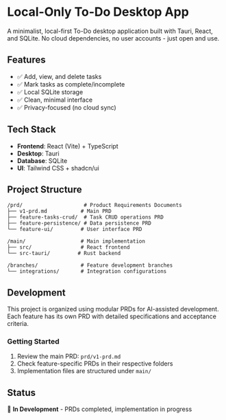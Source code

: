 # Local-Only To-Do Desktop App

A minimalist, local-first To-Do desktop application built with Tauri, React, and SQLite. No cloud dependencies, no user accounts - just open and use.

## Features
- ✅ Add, view, and delete tasks
- ✅ Mark tasks as complete/incomplete
- ✅ Local SQLite storage
- ✅ Clean, minimal interface
- ✅ Privacy-focused (no cloud sync)

## Tech Stack
- **Frontend**: React (Vite) + TypeScript
- **Desktop**: Tauri
- **Database**: SQLite
- **UI**: Tailwind CSS + shadcn/ui

## Project Structure
```
/prd/                    # Product Requirements Documents
├── v1-prd.md           # Main PRD
├── feature-tasks-crud/  # Task CRUD operations PRD
├── feature-persistence/ # Data persistence PRD
└── feature-ui/         # User interface PRD

/main/                  # Main implementation
├── src/                # React frontend
└── src-tauri/         # Rust backend

/branches/              # Feature development branches
└── integrations/       # Integration configurations
```

## Development

This project is organized using modular PRDs for AI-assisted development. Each feature has its own PRD with detailed specifications and acceptance criteria.

### Getting Started
1. Review the main PRD: `prd/v1-prd.md`
2. Check feature-specific PRDs in their respective folders
3. Implementation files are structured under `main/`

## Status
🚧 **In Development** - PRDs completed, implementation in progress
